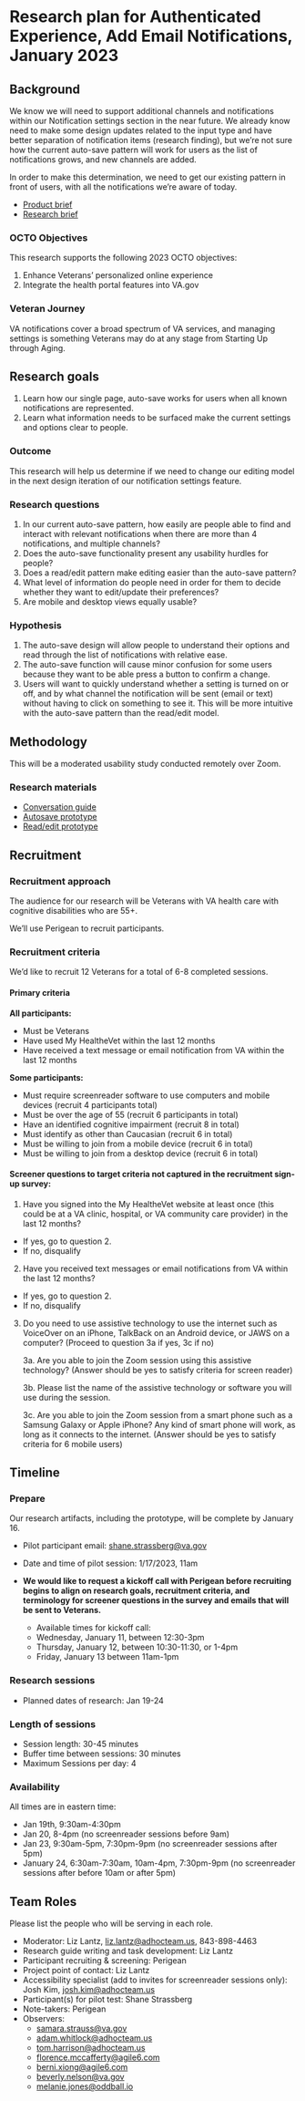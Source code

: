 # Research plan for Authenticated Experience, Add Email Notifications, January 2023
## Background
We know we will need to support additional channels and notifications within our Notification settings section in the near future. We already know need to make some design updates related to the input type and have better separation of notification items (research finding), but we’re not sure how the current auto-save pattern will work for users as the list of notifications grows, and new channels are added.

In order to make this determination, we need to get our existing pattern in front of users, with all the notifications we’re aware of today. 

- [Product brief](https://github.com/department-of-veterans-affairs/va.gov-team/blob/master/products/identity-personalization/profile/notification-preferences/README.md)
- [Research brief](https://github.com/department-of-veterans-affairs/va.gov-team/blob/master/products/identity-personalization/profile/notification-preferences/discovery-and-research/usability-study-add-email-jan-2023/README.md)

### OCTO Objectives 
This research supports the following 2023 OCTO objectives:
1. Enhance Veterans’ personalized online experience
2. Integrate the health portal features into VA.gov

### Veteran Journey
VA notifications cover a broad spectrum of VA services, and managing settings is something Veterans may do at any stage from Starting Up through Aging.

## Research goals
1. Learn how our single page, auto-save works for users when all known notifications are represented. 
2. Learn what information needs to be surfaced make the current settings and options clear to people.

### Outcome
This research will help us determine if we need to change our editing model in the next design iteration of our notification settings feature.

### Research questions
1. In our current auto-save pattern, how easily are people able to find and interact with relevant notifications when there are more than 4 notifications, and multiple channels?
2. Does the auto-save functionality present any usability hurdles for people?
3. Does a read/edit pattern make editing easier than the auto-save pattern?
4. What level of information do people need in order for them to decide whether they want to edit/update their preferences?
5. Are mobile and desktop views equally usable?

### Hypothesis
1. The auto-save design will allow people to understand their options and read through the list of notifications with relative ease.
2. The auto-save function will cause minor confusion for some users because they want to be able press a button to confirm a change.
3. Users will want to quickly understand whether a setting is turned on or off, and by what channel the notification will be sent (email or text) without having to click on something to see it. This will be more intuitive with the auto-save pattern than the read/edit model.

## Methodology	
This will be a moderated usability study conducted remotely over Zoom.

### Research materials

- [Conversation guide](https://github.com/department-of-veterans-affairs/va.gov-team/blob/master/products/identity-personalization/profile/notification-preferences/discovery-and-research/usability-study-add-email-jan-2023/conversation-guide.md)
- [Autosave prototype](https://codepen.io/surfbird/full/vYaxzMW)
- [Read/edit prototype](https://codepen.io/surfbird/full/PoBpwzO)
	
## Recruitment	

### Recruitment approach
The audience for our research will be Veterans with VA health care with cognitive disabilities who are 55+.	

We’ll use Perigean to recruit participants.

### Recruitment criteria
We’d like to recruit 12 Veterans for a total of 6-8 completed sessions.

#### Primary criteria
**All participants:**
- Must be Veterans 
- Have used My HealtheVet within the last 12 months
- Have received a text message or email notification from VA within the last 12 months

**Some participants:**
- Must require screenreader software to use computers and mobile devices (recruit 4 participants total)
- Must be over the age of 55 (recruit 6 participants in total)
- Have an identified cognitive impairment (recruit 8 in total)
- Must identify as other than Caucasian (recruit 6 in total)
- Must be willing to join from a mobile device (recruit 6 in total)
- Must be willing to join from a desktop device (recruit 6 in total)

#### Screener questions to target criteria not captured in the recruitment sign-up survey:
1. Have you signed into the My HealtheVet website at least once (this could be at a VA clinic, hospital, or VA community care provider) in the last 12 months? 
- If yes, go to question 2. 
- If no, disqualify
2. Have you received text messages or email notifications from VA within the last 12 months?
- If yes, go to question 2. 
- If no, disqualify
3.  Do you need to use assistive technology to use the internet such as VoiceOver on an iPhone, TalkBack on an Android device, or JAWS on a computer? (Proceed to question 3a if yes, 3c if no)

	 3a. Are you able to join the Zoom session using this assistive technology? (Answer should be yes to satisfy criteria for screen reader)
	
	3b. Please list the name of the assistive technology or software you will use during the session.

	3c. Are you able to join the Zoom session from a smart phone such as a Samsung Galaxy or Apple iPhone? Any kind of smart phone will work, as long as it connects to the internet. (Answer should be yes to satisfy criteria for 6 mobile users)

## Timeline
### Prepare
Our research artifacts, including the prototype, will be complete by January 16.
* Pilot participant email: shane.strassberg@va.gov
* Date and time of pilot session:  1/17/2023, 11am

* **We would like to request a kickoff call with Perigean before recruiting begins to align on research goals, recruitment criteria, and terminology for screener questions in the survey and emails that will be sent to Veterans.**
	* Available times for kickoff call:
	* Wednesday, January 11, between 12:30-3pm
	* Thursday, January 12, between 10:30-11:30, or 1-4pm 
	* Friday, January 13 between 11am-1pm

### Research sessions
* Planned dates of research: Jan 19-24

### Length of sessions
* Session length: 30-45 minutes
* Buffer time between sessions: 30 minutes
* Maximum Sessions per day: 4

### Availability
All times are in eastern time:
- Jan 19th, 9:30am-4:30pm
- Jan 20, 8-4pm (no screenreader sessions before 9am)
- Jan 23, 9:30am-5pm, 7:30pm-9pm (no screenreader sessions after 5pm)
- January 24, 6:30am-7:30am, 10am-4pm, 7:30pm-9pm (no screenreader sessions after before 10am or after 5pm)

	
## Team Roles	
Please list the people who will be serving in each role.	
- Moderator: Liz Lantz, liz.lantz@adhocteam.us, 843-898-4463
- Research guide writing and task development: Liz Lantz
- Participant recruiting & screening: Perigean
- Project point of contact: Liz Lantz
- Accessibility specialist (add to invites for screenreader sessions only): Josh Kim, josh.kim@adhocteam.us 
- Participant(s) for pilot test:	Shane Strassberg
- Note-takers: Perigean
- Observers:	
	- samara.strauss@va.gov
	- adam.whitlock@adhocteam.us
	- tom.harrison@adhocteam.us
	- florence.mccafferty@agile6.com 
	- berni.xiong@agile6.com
	- beverly.nelson@va.gov
	- melanie.jones@oddball.io 
